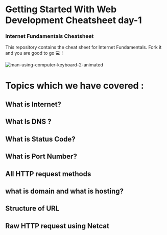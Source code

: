 
# Getting Started With Web Development Cheatsheet day-1
### Internet Fundamentals Cheatsheet
This repository contains the cheat sheet for Internet Fundamentals. Fork it and you are good to go 💻 !

![man-using-computer-keyboard-2-animated](https://user-images.githubusercontent.com/68159874/148672816-94c9fdb2-57c6-44fa-bffc-ca2b399e271d.gif)

# Topics which we have covered :

## What is Internet?

## What Is DNS ?

## What is Status Code?

## What is Port Number?

## All HTTP request methods

## what is domain and what is hosting?

## Structure of URL

## Raw HTTP request using Netcat

 
